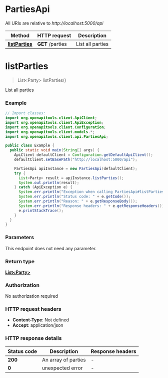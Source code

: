 # PartiesApi

All URIs are relative to *http://localhost:5000/api*

Method | HTTP request | Description
------------- | ------------- | -------------
[**listParties**](PartiesApi.md#listParties) | **GET** /parties | List all parties


<a name="listParties"></a>
# **listParties**
> List&lt;Party&gt; listParties()

List all parties

### Example
```java
// Import classes:
import org.openapitools.client.ApiClient;
import org.openapitools.client.ApiException;
import org.openapitools.client.Configuration;
import org.openapitools.client.models.*;
import org.openapitools.client.api.PartiesApi;

public class Example {
  public static void main(String[] args) {
    ApiClient defaultClient = Configuration.getDefaultApiClient();
    defaultClient.setBasePath("http://localhost:5000/api");

    PartiesApi apiInstance = new PartiesApi(defaultClient);
    try {
      List<Party> result = apiInstance.listParties();
      System.out.println(result);
    } catch (ApiException e) {
      System.err.println("Exception when calling PartiesApi#listParties");
      System.err.println("Status code: " + e.getCode());
      System.err.println("Reason: " + e.getResponseBody());
      System.err.println("Response headers: " + e.getResponseHeaders());
      e.printStackTrace();
    }
  }
}
```

### Parameters
This endpoint does not need any parameter.

### Return type

[**List&lt;Party&gt;**](Party.md)

### Authorization

No authorization required

### HTTP request headers

 - **Content-Type**: Not defined
 - **Accept**: application/json

### HTTP response details
| Status code | Description | Response headers |
|-------------|-------------|------------------|
**200** | An array of parties |  -  |
**0** | unexpected error |  -  |

